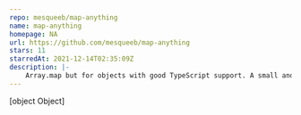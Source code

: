 ```yaml
---
repo: mesqueeb/map-anything
name: map-anything
homepage: NA
url: https://github.com/mesqueeb/map-anything
stars: 11
starredAt: 2021-12-14T02:35:09Z
description: |-
    Array.map but for objects with good TypeScript support. A small and simple integration.
---
```


[object Object]

